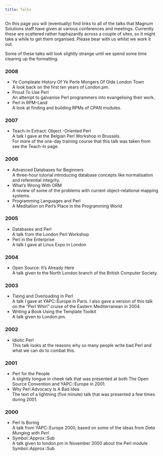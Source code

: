 ```yaml
---
title: Talks
---
```


On this page you will (eventually) find links to all of the talks
that Magnum Solutions staff have  given at various conferences and
meetings. Currently these are scattered rather haphazardly across
a couple of sites, so it might take a while to get them organised.
Please bear with us whilst we work it out.

Some of these talks will look slightly strange until we spend some
time clearing up the formatting.

### 2008

* Ye Compleate History Of Ye Perle Mongers Of Olde London Town  
A look back on the first ten years of London.pm.
* Proud To Use Perl  
An attempt to galvanise Perl programmers into evangelising their work.
* Perl in RPM-Land  
A look at finding and building RPMs of CPAN modules.

### 2007

* Teach-In Extract: Object -Oriented Perl  
A talk I gave at the Belgian Perl Workshop in Brussels.  
For more of the one-day training course that this talk was taken from
see the Teach-In page.

### 2006

* Advanced Databases for Beginners  
A three-hour tutorial introducing database concepts like normalisation
and referential integrity.
* What’s Wrong With ORM  
A review of some of the problems with current object-relational mapping
systems.
* Programming Languages and Perl  
A Meditation on Perl’s Place in the Programming World

### 2005

* Databases and Perl  
A talk from the London Perl Workshop
* Perl in the Enterprise  
A talk I gave at Linux Expo in London

### 2004

* Open Source: It’s Already Here  
A talk given to the North London branch of the British Computer Society.

### 2003

* Tieing and Overloading in Perl  
A talk I gave at YAPC::Europe in Paris. I also gave a version of this
talk on the “Perl Whirl” cruise of the Eastern Mediterranean in 2004.
* Writing a Book Using the Template Toolkit  
A talk given to London.pm.

### 2002

* Idiotic Perl  
This talk looks at the reasons why so many people write bad Perl and
what we can do to combat this.

### 2001

* Perl for the People  
A slightly tongue in cheek talk that was presented at both The Open
Source Convention and YAPC::Europe in 2001.
* Why Perl Advocacy Is A Bad Idea  
The text of a lightning (five minute) talk that was presented a few
times during 2001.

### 2000

* Perl Is Boring  
A talk from YAPC::Europe 2000, based on some of the ideas from *Data
Munging with Perl*
* Symbol::Approx::Sub  
A talk given to london.pm in November 2000 about the Perl module
Symbol::Approx::Sub
